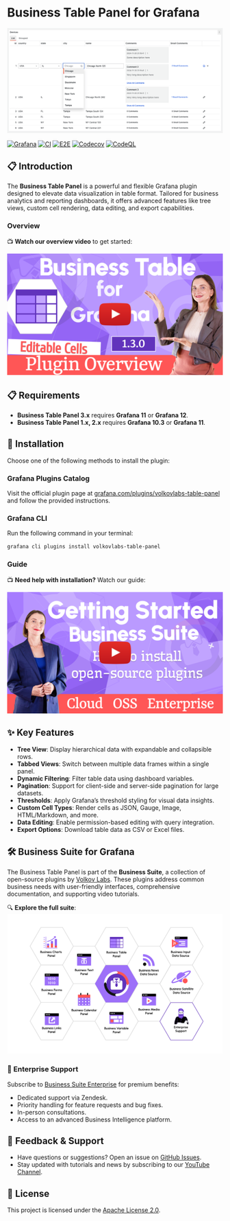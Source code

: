 # Business Table Panel for Grafana

![Table Screenshot](https://github.com/VolkovLabs/business-table/raw/main/src/img/dashboard.png)

[![Grafana](https://img.shields.io/badge/Grafana-12.0-orange)](https://grafana.com/)
[![CI](https://github.com/volkovlabs/business-table/workflows/CI/badge.svg)](https://github.com/volkovlabs/business-table/actions/workflows/ci.yml)
[![E2E](https://github.com/volkovlabs/business-table/workflows/E2E/badge.svg)](https://github.com/volkovlabs/business-table/actions/workflows/e2e.yml)
[![Codecov](https://codecov.io/gh/VolkovLabs/business-table/branch/main/graph/badge.svg)](https://codecov.io/gh/VolkovLabs/business-table)
[![CodeQL](https://github.com/VolkovLabs/business-table/actions/workflows/codeql.yml/badge.svg)](https://github.com/VolkovLabs/business-table/actions/workflows/codeql-analysis.yml)

## 📋 Introduction

The **Business Table Panel** is a powerful and flexible Grafana plugin designed to elevate data visualization in table format. Tailored for business analytics and reporting dashboards, it offers advanced features like tree views, custom cell rendering, data editing, and export capabilities.

### Overview

📺 **Watch our overview video** to get started:

[![Business Table Panel for Grafana | Overview and Tutorial for Beginners](https://raw.githubusercontent.com/volkovlabs/business-table/main/img/overview.png)](https://youtu.be/kOjt9Bl3VQo)

## 📋 Requirements

- **Business Table Panel 3.x** requires **Grafana 11** or **Grafana 12**.
- **Business Table Panel 1.x, 2.x** requires **Grafana 10.3** or **Grafana 11**.

## 🚀 Installation

Choose one of the following methods to install the plugin:

### Grafana Plugins Catalog

Visit the official plugin page at [grafana.com/plugins/volkovlabs-table-panel](https://grafana.com/grafana/plugins/volkovlabs-table-panel/) and follow the provided instructions.

### Grafana CLI

Run the following command in your terminal:

```bash
grafana cli plugins install volkovlabs-table-panel
```

### Guide

📺 **Need help with installation?** Watch our guide:

[![Install Business Suite Plugins in Cloud, OSS, Enterprise](https://raw.githubusercontent.com/volkovlabs/.github/main/started.png)](https://youtu.be/1qYzHfPXJF8)

## ✨ Key Features

- **Tree View**: Display hierarchical data with expandable and collapsible rows.
- **Tabbed Views**: Switch between multiple data frames within a single panel.
- **Dynamic Filtering**: Filter table data using dashboard variables.
- **Pagination**: Support for client-side and server-side pagination for large datasets.
- **Thresholds**: Apply Grafana’s threshold styling for visual data insights.
- **Custom Cell Types**: Render cells as JSON, Gauge, Image, HTML/Markdown, and more.
- **Data Editing**: Enable permission-based editing with query integration.
- **Export Options**: Download table data as CSV or Excel files.

## 🛠️ Business Suite for Grafana

The Business Table Panel is part of the **Business Suite**, a collection of open-source plugins by [Volkov Labs](https://volkovlabs.io/). These plugins address common business needs with user-friendly interfaces, comprehensive documentation, and supporting video tutorials.

🔍 **Explore the full suite**:  
[![Business Suite for Grafana](https://raw.githubusercontent.com/VolkovLabs/.github/main/business.png)](https://volkovlabs.io/plugins/)

### 💼 Enterprise Support

Subscribe to [Business Suite Enterprise](https://volkovlabs.io/pricing/) for premium benefits:

- Dedicated support via Zendesk.
- Priority handling for feature requests and bug fixes.
- In-person consultations.
- Access to an advanced Business Intelligence platform.

## 💬 Feedback & Support

- Have questions or suggestions? Open an issue on [GitHub Issues](https://github.com/volkovlabs/business-table/issues).
- Stay updated with tutorials and news by subscribing to our [YouTube Channel](https://youtube.com/@volkovlabs).

## 📜 License

This project is licensed under the [Apache License 2.0](https://github.com/volkovlabs/business-table/blob/main/LICENSE).
